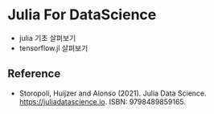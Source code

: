 # Julia For DataScience

- julia 기초 살펴보기
- tensorflow.jl 살펴보기

## Reference

- Storopoli, Huijzer and Alonso (2021). Julia Data Science. https://juliadatascience.io. ISBN: 9798489859165.
